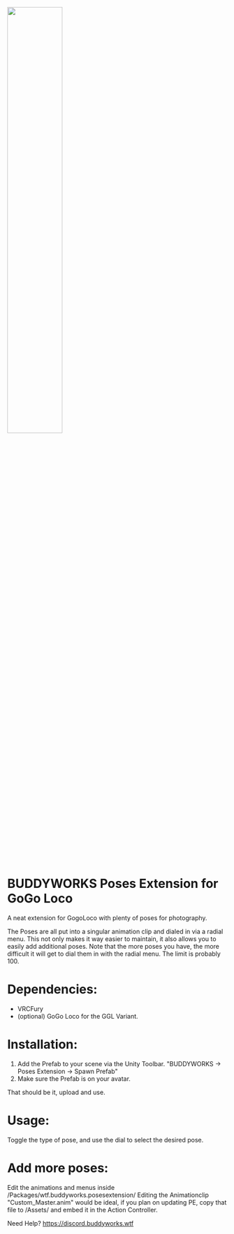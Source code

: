 <a href="https://buddyworks.wtf"><img width=50% src="https://splash.buddyworks.wtf/tckAqsHD.png"></img></a>  
# BUDDYWORKS Poses Extension for GoGo Loco

A neat extension for GogoLoco with plenty of poses for photography.

The Poses are all put into a singular animation clip and dialed in via a radial menu. This not only makes it way easier to maintain, it also allows you to easily add additional poses. Note that the more poses you have, the more difficult it will get to dial them in with the radial menu. The limit is probably 100.

# Dependencies:
- VRCFury
- (optional) GoGo Loco for the GGL Variant.

# Installation:
1. Add the Prefab to your scene via the Unity Toolbar. "BUDDYWORKS -> Poses Extension -> Spawn Prefab"
2. Make sure the Prefab is on your avatar.

That should be it, upload and use.

# Usage: 
Toggle the type of pose, and use the dial to select the desired pose.

# Add more poses:
Edit the animations and menus inside /Packages/wtf.buddyworks.posesextension/
Editing the Animationclip "Custom_Master.anim" would be ideal, if you plan on updating PE, copy that file to /Assets/ and embed it in the Action Controller.

Need Help?
https://discord.buddyworks.wtf


